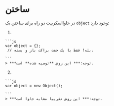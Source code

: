 # ساختن
در جاوااسکریپت دو راه برای ساختن یک `object` وجود دارد:

1. 

    ```js
    var object = {};
     // بله! فقط با یک جفت براکت باز و بسته.

    ```
    > ***توجه:*** این روش **توصیه شده** است.

2. 

    ```js
    var object = new Object();

    ```
    > ***توجه:*** این روش تقریبا مشابه جاوا است.
